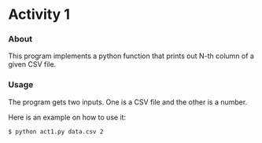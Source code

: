 # Activity 1

### About

This program implements a python function that prints out N-th column of a given CSV file.

### Usage

The program gets two inputs. One is a CSV file and the other is a number.

Here is an example on how to use it:
```
$ python act1.py data.csv 2
```


